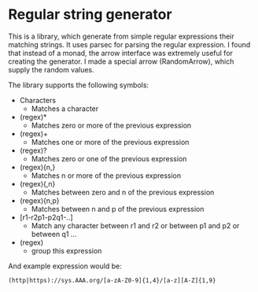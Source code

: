 Regular string generator
========================

This is a library, which generate from simple regular expressions their matching strings. It uses parsec for parsing the regular expression. I found that instead of a monad, the arrow interface was extremely useful for creating the generator. I made a special arrow (RandomArrow), which supply the random values.

The library supports the following symbols:

* Characters
  * Matches a character
* (regex)\* 
  * Matches zero or more of the previous expression
* (regex)+
  * Matches one or more of the previous expression
* (regex)?
  * Matches zero or one of the previous expression 
* (regex){n,}
  * Matches n or more of the previous expression 
* (regex){,n}
  * Matches between zero and n of the previous expression
* (regex){n,p}
  * Matches between n and p of the previous expression
* [r1-r2p1-p2q1-..]
  *  Match any character between r1 and r2 or between p1 and p2 or between q1 ...
* (regex)
  * group this expression 

And example expression would be:

    (http|https)://sys.AAA.org/[a-zA-Z0-9]{1,4}/[a-z][A-Z]{1,9}
